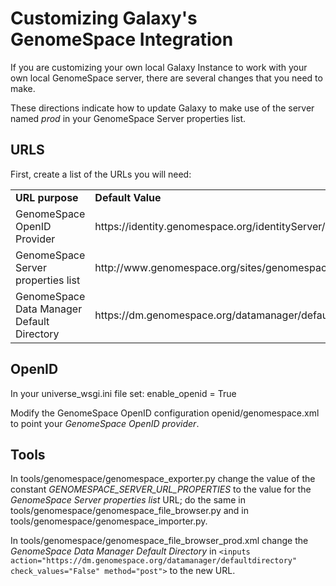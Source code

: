 # Customizing Galaxy's GenomeSpace Integration

If you are customizing your own local Galaxy Instance to work with your own local GenomeSpace server, there are several changes that you need to make.

These directions indicate how to update Galaxy to make use of the server named *prod* in your GenomeSpace Server properties list.

## URLS
First, create a list of the URLs you will need:

<table>
  <tr>
    <td> <strong>URL purpose</strong></td>
    <td> <strong>Default Value</strong></td>
  </tr>
  <tr>
    <td> GenomeSpace OpenID Provider</td>
    <td> https://identity.genomespace.org/identityServer/xrd.jsp</td>
  </tr>
  <tr>
    <td> GenomeSpace Server properties list</td>
    <td> http://www.genomespace.org/sites/genomespacefiles/config/serverurl.properties</td>
  </tr>
  <tr>
    <td> GenomeSpace Data Manager Default Directory</td>
    <td> https://dm.genomespace.org/datamanager/defaultdirectory</td>
  </tr>
</table>


## OpenID

In your universe_wsgi.ini file set: enable_openid = True

Modify the GenomeSpace OpenID configuration openid/genomespace.xml to point your *GenomeSpace OpenID provider*.

## Tools

In tools/genomespace/genomespace_exporter.py change the value of the constant *GENOMESPACE_SERVER_URL_PROPERTIES* to the value for the *GenomeSpace Server properties list* URL; do the same in tools/genomespace/genomespace_file_browser.py and in tools/genomespace/genomespace_importer.py.

In tools/genomespace/genomespace_file_browser_prod.xml change the *GenomeSpace Data Manager Default Directory* in `<inputs action="https://dm.genomespace.org/datamanager/defaultdirectory" check_values="False" method="post">` to the new URL.
